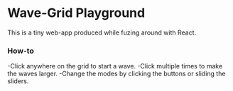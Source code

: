 # Wave-Grid Playground 

This is a tiny web-app produced while fuzing around with React. 

### How-to
-Click anywhere on the grid to start a wave. 
-Click multiple times to make the waves larger. 
-Change the modes by clicking the buttons or sliding the sliders.
